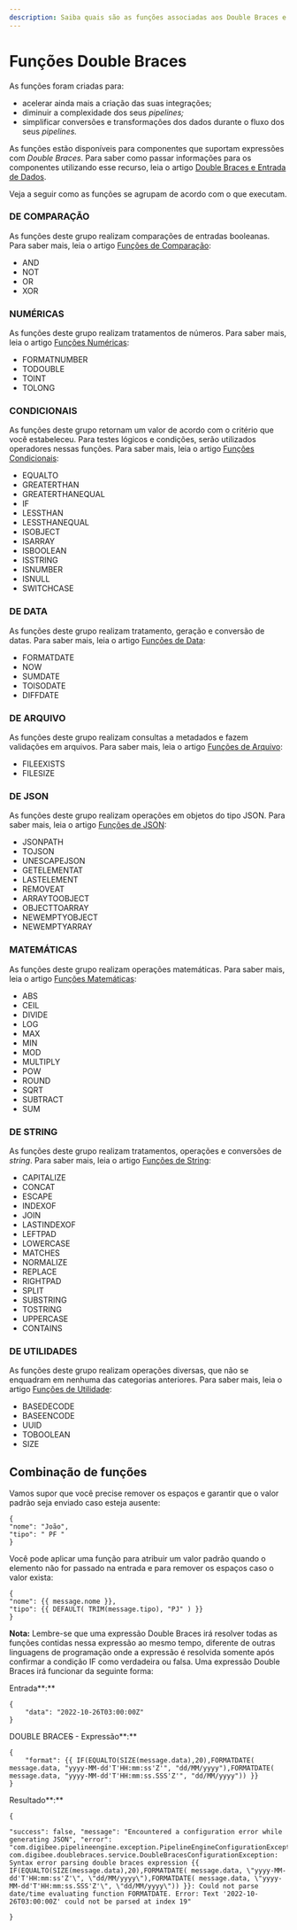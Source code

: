 ```yaml
---
description: Saiba quais são as funções associadas aos Double Braces e como utilizá-las.
---
```


# Funções Double Braces

As funções foram criadas para:

* acelerar ainda mais a criação das suas integrações;
* diminuir a complexidade dos seus _pipelines;_
* simplificar conversões e transformações dos dados durante o fluxo dos seus _pipelines._

As funções estão disponíveis para componentes que suportam expressões com _Double Braces_. Para saber como passar informações para os componentes utilizando esse recurso, leia o artigo [Double Braces e Entrada de Dados](double-braces-e-entrada-de-dados.md).

Veja a seguir como as funções se agrupam de acordo com o que executam.

### DE COMPARAÇÃO <a href="#de-comparao" id="de-comparao"></a>

As funções deste grupo realizam comparações de entradas booleanas. Para saber mais, leia o artigo [Funções de Comparação](funcoes-de-comparacao.md):

* AND
* NOT
* OR
* XOR

### NUMÉRICAS <a href="#numricas" id="numricas"></a>

As funções deste grupo realizam tratamentos de números. Para saber mais, leia o artigo [Funções Numéricas](funcoes-numericas.md):

* FORMATNUMBER
* TODOUBLE
* TOINT
* TOLONG

### CONDICIONAIS <a href="#condicionais" id="condicionais"></a>

As funções deste grupo retornam um valor de acordo com o critério que você estabeleceu. Para testes lógicos e condições, serão utilizados operadores nessas funções. Para saber mais, leia o artigo [Funções Condicionais](funcoes-condicionais.md):

* EQUALTO
* GREATERTHAN
* GREATERTHANEQUAL
* IF
* LESSTHAN
* LESSTHANEQUAL
* ISOBJECT
* ISARRAY
* ISBOOLEAN
* ISSTRING
* ISNUMBER
* ISNULL
* SWITCHCASE

### DE DATA <a href="#de-data" id="de-data"></a>

As funções deste grupo realizam tratamento, geração e conversão de datas. Para saber mais, leia o artigo [Funções de Data](funcoes-de-data.md):

* FORMATDATE
* NOW
* SUMDATE
* TOISODATE
* DIFFDATE

### DE ARQUIVO <a href="#de-arquivo" id="de-arquivo"></a>

As funções deste grupo realizam consultas a metadados e fazem validações em arquivos. Para saber mais, leia o artigo [Funções de Arquivo](funcoes-de-arquivo.md):&#x20;

* FILEEXISTS
* FILESIZE

### DE JSON <a href="#de-json" id="de-json"></a>

As funções deste grupo realizam operações em objetos do tipo JSON. Para saber mais, leia o artigo [Funções de JSON](funcoes-de-json.md):

* JSONPATH
* TOJSON
* UNESCAPEJSON
* GETELEMENTAT
* LASTELEMENT
* REMOVEAT
* ARRAYTOOBJECT
* OBJECTTOARRAY
* NEWEMPTYOBJECT
* NEWEMPTYARRAY

### MATEMÁTICAS <a href="#matemticas" id="matemticas"></a>

As funções deste grupo realizam operações matemáticas. Para saber mais, leia o artigo [Funções Matemáticas](funcoes-matematicas.md):

* ABS
* CEIL
* DIVIDE
* LOG
* MAX
* MIN
* MOD
* MULTIPLY
* POW
* ROUND
* SQRT
* SUBTRACT
* SUM

### DE STRING <a href="#de-string" id="de-string"></a>

As funções deste grupo realizam tratamentos, operações e conversões de _string_. Para saber mais, leia o artigo [Funções de String](funcoes-de-string.md):

* CAPITALIZE
* CONCAT
* ESCAPE
* INDEXOF
* JOIN
* LASTINDEXOF
* LEFTPAD
* LOWERCASE
* MATCHES
* NORMALIZE
* REPLACE
* RIGHTPAD
* SPLIT
* SUBSTRING
* TOSTRING
* UPPERCASE
* CONTAINS

### DE UTILIDADES <a href="#de-utilidades" id="de-utilidades"></a>

As funções deste grupo realizam operações diversas, que não se enquadram em nenhuma das categorias anteriores. Para saber mais, leia o artigo [Funções de Utilidade](double-braces-funcoes-de-utilidades.md):&#x20;

* BASEDECODE
* BASEENCODE
* UUID
* TOBOOLEAN
* SIZE

## Combinação de funções <a href="#combinao-de-funes" id="combinao-de-funes"></a>

Vamos supor que você precise remover os espaços e garantir que o valor padrão seja enviado caso esteja ausente:

```
{
"nome": "João",
"tipo": " PF "
}
```

Você pode aplicar uma função para atribuir um valor padrão quando o elemento não for passado na entrada e para remover os espaços caso o valor exista:

```
{
"nome": {{ message.nome }},
"tipo": {{ DEFAULT( TRIM(message.tipo), "PJ" ) }}
}
```

**Nota:** Lembre-se que uma expressão Double Braces irá resolver todas as funções contidas nessa expressão ao mesmo tempo, diferente de outras linguagens de programação onde a expressão é resolvida somente após confirmar a condição IF como verdadeira ou falsa. Uma expressão Double Braces irá funcionar da seguinte forma:

Entrada\*\*:\*\*

```
{
    "data": "2022-10-26T03:00:00Z"
}
```

DOUBLE BRACE~~S~~ - Expressão\*\*:\*\*

```
{
    "format": {{ IF(EQUALTO(SIZE(message.data),20),FORMATDATE( message.data, "yyyy-MM-dd'T'HH:mm:ss'Z'", "dd/MM/yyyy"),FORMATDATE( message.data, "yyyy-MM-dd'T'HH:mm:ss.SSS'Z'", "dd/MM/yyyy")) }}
}
```

Resultado\*\*:\*\*

```
{

"success": false, "message": "Encountered a configuration error while generating JSON", "error": "com.digibee.pipelineengine.exception.PipelineEngineConfigurationException: com.digibee.doublebraces.service.DoubleBracesConfigurationException: Syntax error parsing double braces expression {{ IF(EQUALTO(SIZE(message.data),20),FORMATDATE( message.data, \"yyyy-MM-dd'T'HH:mm:ss'Z'\", \"dd/MM/yyyy\"),FORMATDATE( message.data, \"yyyy-MM-dd'T'HH:mm:ss.SSS'Z'\", \"dd/MM/yyyy\")) }}: Could not parse date/time evaluating function FORMATDATE. Error: Text '2022-10-26T03:00:00Z' could not be parsed at index 19"

}
```

